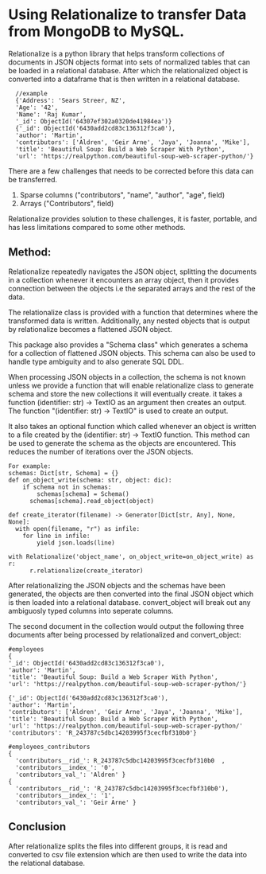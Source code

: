 <h1>Using Relationalize to transfer Data from MongoDB to MySQL.</h1>
Relationalize is a python library that helps transform collections of documents in JSON objects format into sets of normalized tables that can be loaded in a relational database. After which the relationalized object is converted into a dataframe that is then written in a relational database.

      //example
      {'Address': 'Sears Streer, NZ',
      'Age': '42',
      'Name': 'Raj Kumar',
      '_id': ObjectId('64307ef302a0320de41984ea')}
      {'_id': ObjectId('6430add2cd83c136312f3ca0'),
      'author': 'Martin',
      'contributors': ['Aldren', 'Geir Arne', 'Jaya', 'Joanna', 'Mike'],
      'title': 'Beautiful Soup: Build a Web Scraper With Python',
      'url': 'https://realpython.com/beautiful-soup-web-scraper-python/'}

There are a few challenges that needs to be corrected before this data can be transferred.
<ol type = 1>
  <li>Sparse columns ("contributors", "name", "author", "age", field)</li>
  <li>Arrays ("Contributors", field)</li>
</ol>

Relationalize provides solution to these challenges, it is faster, portable, and has less limitations compared to some other methods.

<h2>Method:</h2>
Relationalize repeatedly navigates the JSON object, splitting the documents in a collection whenever it encounters an array object, then it provides connection between the objects i.e the separated arrays and the rest of the data.

The relationalize class is provided with a function that determines where the transformed data is written. Additionally, any nested objects that is output by relationalize becomes a flattened JSON object.

This package also provides a "Schema class" which generates a schema for a collection of flattened JSON objects. This schema can also be used to handle type ambiguity and to also generate SQL DDL.

When processing JSON objects in a collection, the schema is not known unless we provide a function that will enable relationalize class to generate schema and store the new collections it will eventually create. it takes a function (identifier: str) -> TextIO as an argument then creates an output. The function "(identifier: str) -> TextIO" is used to create an output.

It also takes an optional function which called whenever an object is written to a file created by the (identifier: str) -> TextIO function. This method can be used to generate the schema as the objects are encountered. This reduces the number of iterations over the JSON objects.

  
    For example:
    schemas: Dict[str, Schema] = {}
    def on_object_write(schema: str, object: dic):
	    if schema not in schemas:
		    schemas[schema] = Schema()
	      schemas[schema].read_object(object)
    
    def create_iterator(filename) -> Generator[Dict[str, Any], None, None]:
      with open(filename, "r") as infile:
        for line in infile:
            yield json.loads(line)

    with Relationalize('object_name', on_object_write=on_object_write) as r:
          r.relationalize(create_iterator)

After relationalizing the JSON objects and the schemas have been generated, the objects are then converted into the final JSON object which is then loaded into a relational database. convert_object will break out any ambiguosly typed columns into seperate columns. 

The second document in the collection would output the following three documents after being processed by relationalized and convert_object:

    #employees
    {
    '_id': ObjectId('6430add2cd83c136312f3ca0'),
    'author': 'Martin',
    'title': 'Beautiful Soup: Build a Web Scraper With Python',
    'url': 'https://realpython.com/beautiful-soup-web-scraper-python/'}

    {'_id': ObjectId('6430add2cd83c136312f3ca0'),
    'author': 'Martin',
    'contributors': ['Aldren', 'Geir Arne', 'Jaya', 'Joanna', 'Mike'],
    'title': 'Beautiful Soup: Build a Web Scraper With Python',
    'url': 'https://realpython.com/beautiful-soup-web-scraper-python/'
    'contributors': 'R_243787c5dbc14203995f3cecfbf310b0'}

    #employees_contributors
    {
      'contributors__rid_': R_243787c5dbc14203995f3cecfbf310b0	,
      'contributors__index_': '0',
      'contributors_val_': 'Aldren' }
    {
      'contributors__rid_': 'R_243787c5dbc14203995f3cecfbf310b0'),
      'contributors__index_': '1',
      'contributors_val_': 'Geir Arne' }
<h2>Conclusion</h2>
After relationalize splits the files into different groups, it is read and converted to csv file extension which are then used to write the data into the relational database.
